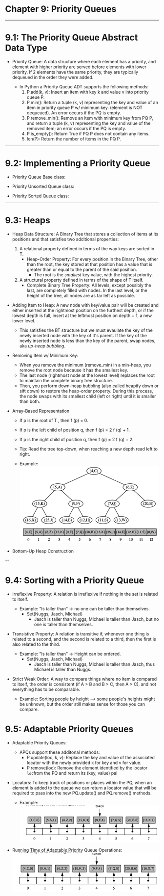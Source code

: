 # Chapter 9: Priority Queues

---

# 9.1: The Priority Queue Abstract Data Type

- Priority Queue: A data structure where each element has a priority, and element with higher priority are served before elements with lower priority. If 2 elements have the same priority, they are typically dequeued in the order they were added. 

    - In Python a Priority Queue ADT supports the following methods:
        1. P.add(k, v): Insert an item with key k and value v into priority queue P. 
        2. P.min(): Return a tuple (k, v) representing the key and value of an item in priority queue P w/ minimum key. (element is NOT dequeued). An error occurs if the PQ is empty. 
        3. P.remove_min(): Remove an item with minimum key from PQ P, and return a tuple (k, v) representing the key and value of the removed item; an error occurs if the PQ is empty.
        4. P.is_empty(): Return True if PQ P does not contain any items. 
        5. len(P): Return the number of items in the PQ P.

---

# 9.2: Implementing a Priority Queue

- Priority Queue Base class:

- Priority Unsorted Queue class:

- Priority Sorted Queue class: 

---

# 9.3: Heaps

- Heap Data Structure: A Binary Tree that stores a collection of items at its positions and that satisfies two additional properties:
    1. A relational property defined in terms of the way keys are sorted in T.
        - Heap-Order Property: For every position in the Binary Tree, other than the root, the key stored at that position has a value that is greater than or equal to the parent of the said position. 
            - The root is the *smallest* key value, with the highest priority. 
    2. A structural property defined in terms of the shape of T itself.
        - Complete Binary Tree Property: All levels, except possibly the last, are completely filled with nodes. In the last level, or the height of the tree, all nodes are as far left as possible. 

- Adding Item to Heap: A new node with key/value pair will be created and either inserted at the rightmost position on the furthest depth, or if the lowest depth is full, insert at the leftmost position on depth + 1, a new lower level. 
    - This satisfies the BT structure but we must evaulate the key of the newly inserted node with the key of it's parent. If the key of the newly inserted node is less than the key of the parent, swap nodes, aka *up-heap bubbling*.

- Removing Item w/ Minimum Key:
    - When you remove the minimum (remove_min) in a min-heap, you remove the root node because it has the smallest key.
    - The last node (rightmost node at the lowest level) replaces the root to maintain the complete binary tree structure.
    - Then, you perform down-heap bubbling (also called heapify down or sift down) to restore the heap-order property. During this process, the node swaps with its smallest child (left or right) until it is smaller than both.

- Array-Based Representation 
    - If p is the root of T , then f (p) = 0.
    - If p is the left child of position q, then f (p) = 2 f (q) + 1.
    - If p is the right child of position q, then f (p) = 2 f (q) + 2.

    - Tip: Read the tree top-down, when reaching a new depth read left to right. 

    - Example:
    ![alt text](image.png)
    ![alt text](image-1.png)

- Bottom-Up Heap Construction

--

# 9.4: Sorting with a Priority Queue

- Irreflexive Property: A relation is irreflexive if nothing in the set is related to itself.
    - Example: "Is taller than" -> no one can be taller than themselves. 
        - Set(Nuggs, Jasch, Michael)
            - Jasch is taller than Nuggs, Michael is taller than Jasch, but no one is taller than themselves. 
- Transistive Property: A relation is transitive if, whenever one thing is related to a second, and the second is related to a third, then the first is also related to the third. 
    - Example: "Is taller than" -> Height can be ordered. 
        - Set(Nuggs, Jasch, Michael)
            - Jasch is taller than Nuggs, Michael is taller than Jasch, thus Michael is taller than Nuggs.

- Strict Weak Order: A way to compare things where no item is compared to itself, the order is consistent (if A > B and B > C, then A > C), and not everything has to be comparable.
    - Example: Sorting people by height —> some people's heights might be unknown, but the order still makes sense for those you can compare.
    
# 9.5: Adaptable Priority Queues

- Adaptable Priority Queues:
    - APQs support these additonal methods:
        - P.update(loc, k, v): Replace the key and value of the associated locator with the newly provided k for key and v for value.
        - P.remove(loc): Remove the element identified by the locator `loc`from the PQ and return its (key, value) pai

- Locators: To keep track of positions or places within the PQ, when an element is added to the queue we can return a locator value that will be required to pass into the new PQ.update() and PQ.remove() methods.
    - Example:
    ![alt text](image-2.png)
        
- Running Time of Adaptable Priority Queue Operations:
![alt text](image-3.png)





